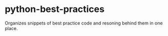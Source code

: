# python-best-practices

Organizes snippets of best practice code and resoning behind them in one place. 
